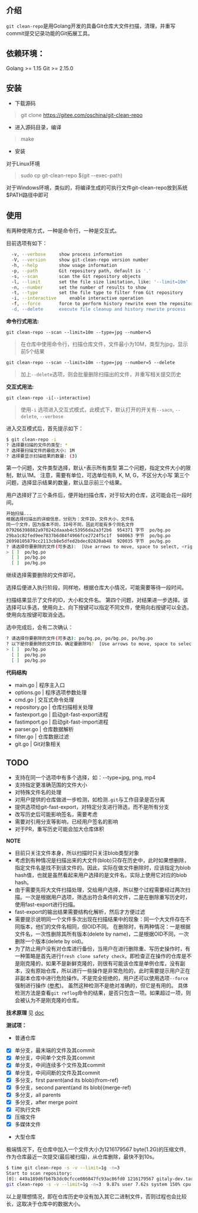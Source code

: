 ## 介绍

`git clean-repo`是用Golang开发的具备Git仓库大文件扫描，清理，并重写commit提交记录功能的Git拓展工具。

## 依赖环境：
Golang >= 1.15
Git >= 2.15.0

## 安装
+ 下载源码
> git clone https://gitee.com/oschina/git-clean-repo

+ 进入源码目录，编译
> make

+ 安装

对于Linux环境
> sudo cp git-clean-repo $(git --exec-path)

对于Windows环境，类似的，将编译生成的可执行文件git-clean-repo放到系统$PATH路径中即可


## 使用

有两种使用方式，一种是命令行，一种是交互式。

目前选项有如下：
```bash
  -v, --verbose		show process information
  -V, --version		show git-clean-repo version number
  -h, --help		show usage information
  -p, --path		Git repository path, default is '.'
  -s, --scan		scan the Git repository objects
  -l, --limit		set the file size limitation, like: '--limit=10m'
  -n, --number		set the number of results to show
  -t, --type		set the file type to filter from Git repository
  -i, --interactive 	enable interactive operation
  -f, --force		force to perform history rewrite even the repository haven't backup
  -d, --delete		execute file cleanup and history rewrite process
```

**命令行式用法:**

`git clean-repo --scan --limit=10m --type=jpg --number=5`
> 在仓库中使用命令行，扫描仓库文件，文件最小为10M，类型为jpg，显示前5个结果

`git clean-repo --scan --limit=10m --type=jpg --number=5 --delete`
> 加上`--delete`选项，则会批量删除扫描出的文件，并重写相关提交历史


**交互式用法:**

`git clean-repo -i[--interactive]`
> 使用`-i` 选项进入交互式模式，此模式下，默认打开的开关有`--sacn`, `--delete`, `--verbose`

进入交互模式后，首先提示如下：
```bash
$ git clean-repo -i
? 选择要扫描的文件的类型: *
? 选择要扫描文件的最低大小: 1M
? 选择要显示扫描结果的数量: (3)
```
第一个问题，文件类型选择，默认`*`表示所有类型
第二个问题，指定文件大小的限制，默认1M。 注意，需要有单位，可选单位有B, K, M, G，不区分大小写
第三个问题，选择显示结果的数量，默认显示前三个结果。

用户选择好了三个条件后，便开始扫描仓库，对于较大的仓库，这可能会花一段时间。

```bash
开始扫描...
根据选择扫描出的详细信息，分别为：文件ID，文件大小，文件名
同一个文件，因为版本不同，ID号不同，因此可能有多个同名文件
079266398882a970242daaab4c53956da2a3f2b6  954371 字节  po/bg.po
29ba1c82fed9ee7837b6d84f4966fce2724f5c1f  940063 字节  po/bg.po
26998105879cc2113cb8e5dfed2bdec02820ab48  920035 字节  po/bg.po
? 请选择你要删除的文件(可多选):  [Use arrows to move, space to select, <right> to all, <left> to none, type to filter, ? for more help]
> [ ]  po/bg.po
  [ ]  po/bg.po
  [ ]  po/bg.po
```
继续选择需要删除的文件即可。

选择后便进入执行阶段，同样地，根据仓库大小情况，可能需要等待一段时间。




扫描结果显示了文件的ID，大小和文件名。
第四个问题，对结果进一步选择。该选择可以多选，使用向上、向下按键可以指定不同文件，使用向右按键可以全选，使用向左按键可取消全选。

选中完成后，会有二次确认：
```bash
? 请选择你要删除的文件(可多选): po/bg.po, po/bg.po, po/bg.po
? 以下是你要删除的文件ID，确定要删除吗?  [Use arrows to move, space to select, <right> to all, <left> to none, type to filter]
> [ ]  po/bg.po
  [ ]  po/bg.po
  [ ]  po/bg.po
```

<!--
**LFS使用流程**
+ download and install
> https://github.com/git-lfs/git-lfs/releases
+ set up in machine
> git lfs install
+ track file
> git lfs track "*.mp4"
+ modify .gitattributes
> git add .gitattributes
+ normal git operation and the tracked file will upload to LFS server
> git add && git commit && git push


git lfs可以跟踪仓库中新加入的文件，而不会追踪历史提交中的文件
已经存在于提交历史中的大文件，如果想要使用LFS，需要用迁移：
> https://help.aliyun.com/document_detail/206890.html?spm=a2c4g.11186623.0.nextDoc.778d3f107TbPkx
+ mirate existing file in history
> git lfs migrate import --include="*.psd" --everything
+ push to remote
> git push origin main

使用LFS将历史中的某个文件纳入到LFS的追踪管理，此时会生成`.git/lfs/objects`保存该文件对象
然后对仓库过滤，删除文件
然后强制推送到远程仓库 -->


**代码结构**

+ main.go       | 程序主入口
+ options.go    | 程序选项参数处理
+ cmd.go        | 交互式命令处理
+ repository.go | 仓库扫描相关处理
+ fastexport.go | 启动git-fast-export进程
+ fastimport.go | 启动git-fast-import进程
+ parser.go     | 仓库数据解析
+ filter.go     | 仓库数据过滤
+ git.go        | Git对象相关


## TODO
+ 支持在同一个选项中有多个选择，如：--type=jpg, png, mp4
+ 支持指定更准确范围的文件大小
+ 对特殊文件名的处理
+ 对用户提供的仓库做进一步检测，如检测`.git`与工作目录是否分离
+ 提供选项给git-fast-export，对特定分支进行筛选，而不是所有分支
+ 改写历史后可能影响签名，需要考虑
+ 需要对引用分支等影响，已经用户签名的影响
+ 对于PR，重写历史可能会加大仓库体积

**NOTE**
+ 目前只关注文件本身，所以扫描时只关注blob类型对象
+ 考虑到有种情况是扫描出来的大文件(blob)只存在历史中，此时如果想删除，指定文件名是找不到该文件的。因此，实际在做文件删除时，应该指定为blob hash值，也就是虽然看起来用户选择的是文件名，实际上使用它对应的blob hash。
+ 由于需要先将大文件扫描处理，交给用户选择，所以整个过程需要经过两次扫描。一次是根据用户选项，筛选出符合条件的文件，二是在删除重写历史时，使用fast-export进行扫描。
+ fast-export的输出结果需要结构化解析，然后才方便过滤
+ 需要提示说明同一个文件多次出现在扫描结果中的现象：同一个大文件存在不同版本，他们的文件名相同，但OID不同。
在删除时，有两种情况：一是根据文件名，一次性删除其所有版本(delete by name)，二是根据OID不同，一次删除一个版本(delete by oid)。
+ 为了防止用户没有对仓库进行备份，当用户在进行删除重、写历史操作时，有一种策略是首先进行`fresh clone safety check`，即检查正在操作的仓库是不是刚克隆的，如果不是新鲜克隆的，则很有可能该仓库是单例仓库，没有副本，没有原始仓库，所以进行一些操作是非常危险的，此时需要提示用户正在非副本仓库中进行危险操作。不是完全拒绝的，用户还可以使用选项`--force`强制进行操作 ([参考](https://htmlpreview.github.io/?https://github.com/newren/git-filter-repo/blob/docs/html/git-filter-repo.html#FRESHCLONE))。
虽然这种检测不是绝对准确的，但它是有用的。
具体检测方法是查看`git reflog`命令的结果，是否只包含一项。如果超过一项，则会被认为不是刚克隆的仓库。

**技术原理**
见 [doc](docs/technical.md)




**测试项：**

+ 普通仓库

- [x] 单分支，最末端的文件及其commit
- [x] 单分支，中间单个文件及其commit
- [x] 单分支，中间连续多个文件及其commit
- [x] 单分支，中间间断的文件及其commit
- [x] 多分支，first parent(and its blob)(from-ref)
- [x] 多分支，second parent(and its blob)(merge-ref)
- [x] 多分支，all parents
- [x] 多分支，after merge point
- [x] 可执行文件
- [x] 压缩文件
- [x] 多媒体文件

+ 大型仓库

极端情况下，在仓库中加入一个文件大小为1216179567 byte(1.2G)的压缩文件, 作为仓库最近一次提交(最后被扫描)，从仓库删除，最快不到10s。
```bash
$ time git clean-repo -s -v --limit=1g -n=3
Start to scan repository:
[0]: 449a189d6fb67b3dc0cfcce086847fc93ac86fd0 1216179567 gitaly-dev.tar.gz
git clean-repo -s -v --limit=1g -n=3  9.87s user 7.62s system 150% cpu 11.651 total
```
以上是理想情况，即在仓库历史中没有加入其它二进制文件，否则过程也会比较长，这取决于仓库中的数据大小。